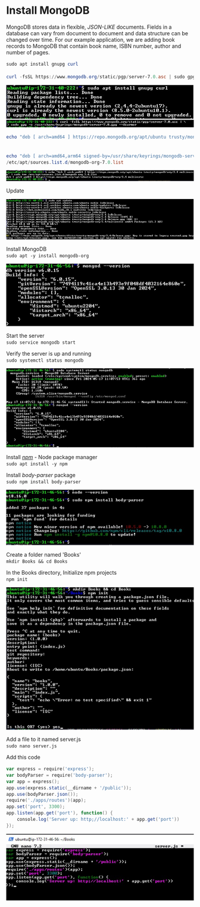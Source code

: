# Install MongoDB

MongoDB stores data in flexible, _JSON-LIKE_ documents. Fields in a database can vary from document to document and data structure can be changed over time. For our example application, we are adding book records to MongoDB that contain book name, ISBN number, author and number of pages.

```powershell
sudo apt install gnupg curl

curl -fsSL https://www.mongodb.org/static/pgp/server-7.0.asc | sudo gpg -o /usr/share/keyrings/mongodb-server-7.0.gpg --dearmor
```

![image](image/curl%201.jpg)
![image](image/curl%202.jpg)

```powershell
echo "deb [ arch=amd64 ] https://repo.mongodb.org/apt/ubuntu trusty/mongodb-org/3.4 multiverse" | sudo tee /etc/apt/sources.list.d/mongodb-org-3.4.list


echo "deb [ arch=amd64,arm64 signed-by=/usr/share/keyrings/mongodb-server-7.0.gpg ] https://repo.mongodb.org/apt/ubuntu jammy/mongodb-org/7.0 multiverse" | sudo tee
/etc/apt/sources.list.d/mongodb-org-7.0.list
```

![image](image/echo.jpg)

Update

![image](image/update.jpg)

Install MongoDB  
`sudo apt -y install mongodb-org`

![image](image/mongod.jpg)

Start the server  
`sudo service mongodb start`

Verify the server is up and running  
`sudo systemctl status mongodb`

![image](image/connected.jpg)

Install _[npm](https://www,npmjs.com)_ - Node package manager  
`sudo apt install -y npm`

Install _body-parser_ package  
`sudo npm install body-parser`

![image](image/body.jpg)

Create a folder named 'Books'  
`mkdir Books && cd Books`

In the Books directory, Initialize npm projects  
`npm init`

![image](image/books.jpg)

Add a file to it named server.js  
`sudo nano server.js`

Add this code

```powershell
var express = require('express');
var bodyParser = require('body-parser');
var app = express();
app.use(express.static(__dirname + '/public'));
app.use(bodyParser.json());
require('./apps/routes')(app);
app.set('port', 3300);
app.listen(app.get('port'), function() {
    console.log('Server up: http;//localhost:' + app.get('port'))
});
```

![image](image/server.jpg)
